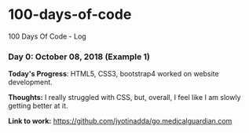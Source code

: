 # 100-days-of-code
100 Days Of Code - Log


### Day 0: October 08, 2018 (Example 1)

**Today's Progress**: HTML5, CSS3, bootstrap4 worked on website development.

**Thoughts:** I really struggled with CSS, but, overall, I feel like I am slowly getting better at it.

**Link to work:** https://github.com/jyotinadda/go.medicalguardian.com
